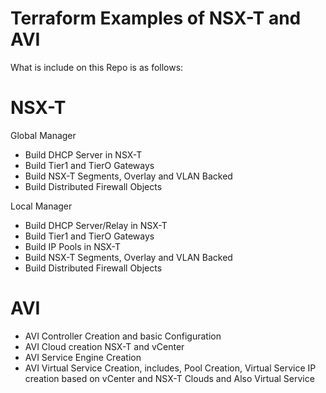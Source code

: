 # Terraform Examples of NSX-T and AVI
What is include on this Repo is as follows:
# NSX-T 
  Global Manager
   - Build DHCP Server in NSX-T
   - Build Tier1 and TierO Gateways
   - Build NSX-T Segments, Overlay and VLAN Backed
   - Build Distributed Firewall Objects
  
  Local Manager
   - Build DHCP Server/Relay in NSX-T
   - Build Tier1 and TierO Gateways
   - Build IP Pools in NSX-T
   - Build NSX-T Segments, Overlay and VLAN Backed
   - Build Distributed Firewall Objects
# AVI
  - AVI Controller Creation and basic Configuration
  - AVI Cloud creation NSX-T and vCenter
  - AVI Service Engine Creation
  - AVI Virtual Service Creation, includes, Pool Creation, Virtual Service IP creation based on vCenter and NSX-T Clouds and Also Virtual Service
